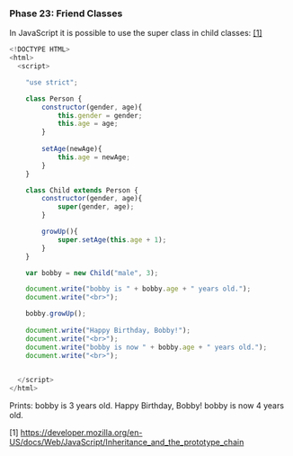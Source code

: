### Phase 23: Friend Classes

In JavaScript it is possible to use the super class in child classes: [[1]](https://developer.mozilla.org/en-US/docs/Web/JavaScript/Inheritance_and_the_prototype_chain)

```js
<!DOCTYPE HTML>
<html>
  <script>

    "use strict";

    class Person {
        constructor(gender, age){
            this.gender = gender;
            this.age = age;
        }
    
        setAge(newAge){
            this.age = newAge;
        }
    }

    class Child extends Person {
        constructor(gender, age){
            super(gender, age);
        }

        growUp(){
            super.setAge(this.age + 1);
        }
    }

    var bobby = new Child("male", 3);

    document.write("bobby is " + bobby.age + " years old.");
    document.write("<br>");

    bobby.growUp();
    
    document.write("Happy Birthday, Bobby!");
    document.write("<br>");
    document.write("bobby is now " + bobby.age + " years old.");
    document.write("<br>");
    

  </script>
</html>

```

Prints:
	bobby is 3 years old.
	Happy Birthday, Bobby!
	bobby is now 4 years old.

[1] https://developer.mozilla.org/en-US/docs/Web/JavaScript/Inheritance_and_the_prototype_chain